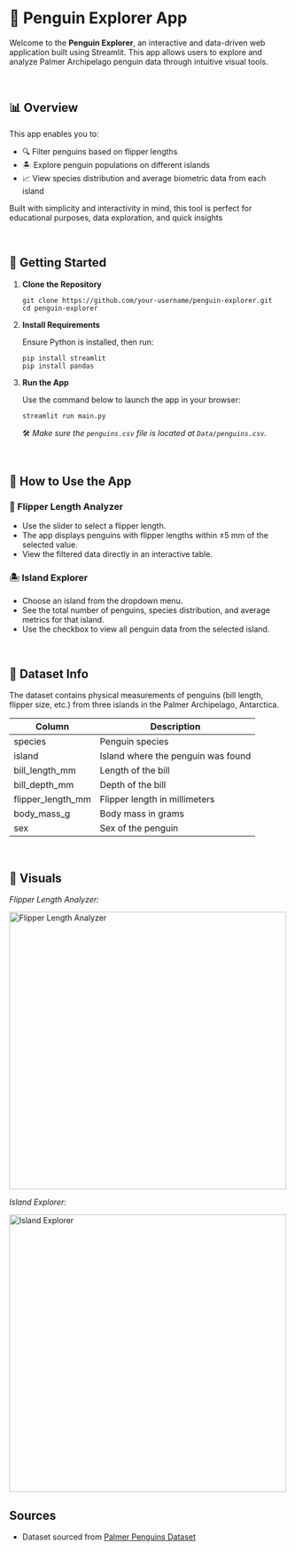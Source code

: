 # 🐧 Penguin Explorer App

Welcome to the **Penguin Explorer**, an interactive and data-driven web application built using Streamlit. This app allows users to explore and analyze Palmer Archipelago penguin data through intuitive visual tools.

<br>

## 📊 Overview

This app enables you to:

- 🔍 Filter penguins based on flipper lengths
- 🏝️ Explore penguin populations on different islands
- 📈 View species distribution and average biometric data from each island

Built with simplicity and interactivity in mind, this tool is perfect for educational purposes, data exploration, and quick insights

<br>

## 🚀 Getting Started

1. **Clone the Repository**
    ```
    git clone https://github.com/your-username/penguin-explorer.git
    cd penguin-explorer
    ```

2. **Install Requirements**

    Ensure Python is installed, then run:
    ```
    pip install streamlit
    pip install pandas
    ```

3. **Run the App**

    Use the command below to launch the app in your browser:
    ```
    streamlit run main.py
    ```
    🛠 *Make sure the `penguins.csv` file is located at `Data/penguins.csv`.*

<br>

## 🧭 How to Use the App

### 🐧 Flipper Length Analyzer

- Use the slider to select a flipper length.
- The app displays penguins with flipper lengths within ±5 mm of the selected value.
- View the filtered data directly in an interactive table.

### 🏝️ Island Explorer

- Choose an island from the dropdown menu.
- See the total number of penguins, species distribution, and average metrics for that island.
- Use the checkbox to view all penguin data from the selected island.


<br>

## 🧠 Dataset Info

The dataset contains physical measurements of penguins (bill length, flipper size, etc.) from three islands in the Palmer Archipelago, Antarctica.

| Column             | Description                        |
|--------------------|------------------------------------|
| species            | Penguin species                    |
| island             | Island where the penguin was found |
| bill_length_mm     | Length of the bill                 |
| bill_depth_mm      | Depth of the bill                  |
| flipper_length_mm  | Flipper length in millimeters      |
| body_mass_g        | Body mass in grams                 |
| sex                | Sex of the penguin                 |

<br>

## 📸 Visuals

*Flipper Length Analyzer:*

<img src="https://github.com/user-attachments/assets/b61d2593-8413-4ecd-8e76-ae151245e346" alt="Flipper Length Analyzer" width="500">

*Island Explorer:*

<img src="https://github.com/user-attachments/assets/d44cc8fa-89bb-4ddf-a645-2f325c915640" alt="Island Explorer" width="500">

<br>

## Sources

- Dataset sourced from [Palmer Penguins Dataset](https://github.com/allisonhorst/palmerpenguins)

<br>

